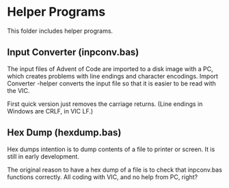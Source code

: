 # Helper Programs

This folder includes helper programs.

## Input Converter (inpconv.bas)

The input files of Advent of Code are imported to a disk image with a PC, which creates problems with line endings and character encodings. Import Converter -helper converts the input file so that it is easier to be read with the VIC.

First quick version just removes the carriage returns. (Line endings in Windows are CRLF, in VIC LF.)

## Hex Dump (hexdump.bas)

Hex dumps intention is to dump contents of a file to printer or screen. It is still in early development.

The original reason to have a hex dump of a file is to check that inpconv.bas functions correctly. All coding with VIC, and no help from PC, right?